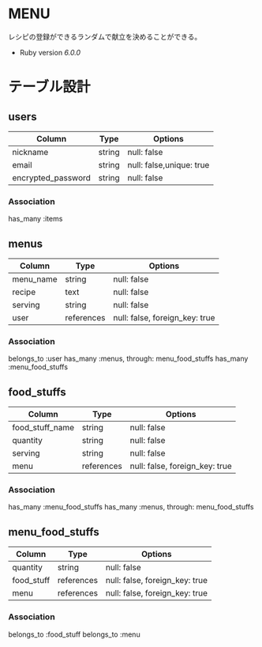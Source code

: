 # MENU

レシピの登録ができるランダムで献立を決めることができる。

* Ruby version  _6.0.0_



#  テーブル設計

## users

|Column             |Type    |Options                     |
|-------------------|--------|----------------------------|
|nickname           |string  |null: false                 |
|email              |string  |null: false,unique: true    |
|encrypted_password |string  |null: false                 |

### Association
has_many :items

## menus

|Column             |Type        |Options                         |
|-------------------|------------|--------------------------------|
|menu_name          |string      |null: false                     |
|recipe             |text        |null: false                     |
|serving            |string      |null: false                     |
|user               |references  |null: false, foreign_key: true  |

### Association
belongs_to :user
has_many :menus, through: menu_food_stuffs
has_many :menu_food_stuffs


## food_stuffs
|Column             |Type        |Options                         |
|-------------------|------------|--------------------------------|
|food_stuff_name    |string      |null: false                     |
|quantity           |string      |null: false                     |
|serving            |string      |null: false                     |
|menu               |references  |null: false, foreign_key: true  |

### Association
has_many :menu_food_stuffs
has_many :menus, through: menu_food_stuffs

## menu_food_stuffs
|Column             |Type        |Options                         |
|-------------------|------------|--------------------------------|
|quantity           |string      |null: false                     |
|food_stuff         |references  |null: false, foreign_key: true  |
|menu               |references  |null: false, foreign_key: true  |

### Association
belongs_to :food_stuff
belongs_to :menu
